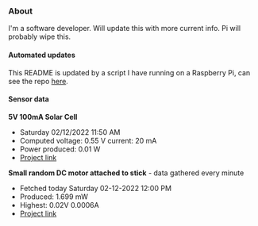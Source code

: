 ### About
I'm a software developer. Will update this with more current info. Pi will probably wipe this.

#### Automated updates
This README is updated by a script I have running on a Raspberry Pi, can see the repo [here](https://github.com/jdc-cunningham/raspi-git-repo-updater).

#### Sensor data
**5V 100mA Solar Cell**
- Saturday 02/12/2022 11:50 AM
- Computed voltage: 0.55 V current: 20 mA
- Power produced: 0.01 W
- [Project link](https://github.com/jdc-cunningham/raspisolarplotter)

**Small random DC motor attached to stick** - data gathered every minute
- Fetched today Saturday 02-12-2022 12:00 PM
- Produced: 1.699 mW
- Highest: 0.02V 0.0006A
- [Project link](https://github.com/jdc-cunningham/turbine-raspi)